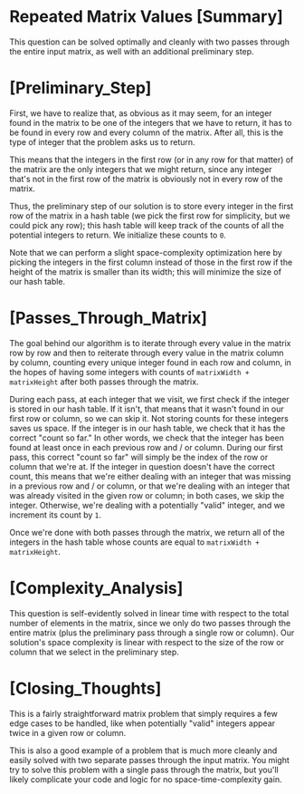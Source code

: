 # Repeated Matrix Values [Summary]

This question can be solved optimally and cleanly with two passes through the entire input matrix, as well with an additional preliminary step.

# [Preliminary_Step]

First, we have to realize that, as obvious as it may seem, for an integer found in the matrix to be one of the integers that we have to return, it has to be found in every row and every column of the matrix. After all, this is the type of integer that the problem asks us to return.

This means that the integers in the first row (or in any row for that matter) of the matrix are the only integers that we might return, since any integer that's not in the first row of the matrix is obviously not in every row of the matrix.

Thus, the preliminary step of our solution is to store every integer in the first row of the matrix in a hash table (we pick the first row for simplicity, but we could pick any row); this hash table will keep track of the counts of all the potential integers to return. We initialize these counts to `0`.

Note that we can perform a slight space-complexity optimization here by picking the integers in the first column instead of those in the first row if the height of the matrix is smaller than its width; this will minimize the size of our hash table.

# [Passes_Through_Matrix]

The goal behind our algorithm is to iterate through every value in the matrix row by row and then to reiterate through every value in the matrix column by column, counting every unique integer found in each row and column, in the hopes of having some integers with counts of `matrixWidth + matrixHeight` after both passes through the matrix.

During each pass, at each integer that we visit, we first check if the integer is stored in our hash table. If it isn't, that means that it wasn't found in our first row or column, so we can skip it. Not storing counts for these integers saves us space. If the integer is in our hash table, we check that it has the correct "count so far." In other words, we check that the integer has been found at least once in each previous row and / or column. During our first pass, this correct "count so far" will simply be the index of the row or column that we're at. If the integer in question doesn't have the correct count, this means that we're either dealing with an integer that was missing in a previous row and / or column, or that we're dealing with an integer that was already visited in the given row or column; in both cases, we skip the integer. Otherwise, we're dealing with a potentially "valid" integer, and we increment its count by `1`.

Once we're done with both passes through the matrix, we return all of the integers in the hash table whose counts are equal to `matrixWidth + matrixHeight`.

# [Complexity_Analysis]

This question is self-evidently solved in linear time with respect to the total number of elements in the matrix, since we only do two passes through the entire matrix (plus the preliminary pass through a single row or column). Our solution's space complexity is linear with respect to the size of the row or column that we select in the preliminary step.

# [Closing_Thoughts]

This is a fairly straightforward matrix problem that simply requires a few edge cases to be handled, like when potentially "valid" integers appear twice in a given row or column.

This is also a good example of a problem that is much more cleanly and easily solved with two separate passes through the input matrix. You might try to solve this problem with a single pass through the matrix, but you'll likely complicate your code and logic for no space-time-complexity gain.
